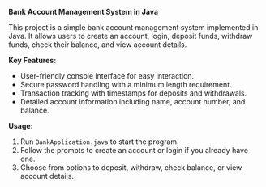 

**Bank Account Management System in Java**

This project is a simple bank account management system implemented in Java. It allows users to create an account, login, deposit funds, withdraw funds, check their balance, and view account details. 

**Key Features:**
- User-friendly console interface for easy interaction.
- Secure password handling with a minimum length requirement.
- Transaction tracking with timestamps for deposits and withdrawals.
- Detailed account information including name, account number, and balance.

**Usage:**
1. Run `BankApplication.java` to start the program.
2. Follow the prompts to create an account or login if you already have one.
3. Choose from options to deposit, withdraw, check balance, or view account details.

